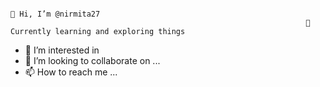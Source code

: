                                                                                 👋 Hi, I’m @nirmita27 
                                                                      🌱 Currently learning and exploring things
- 👀 I’m interested in
- 💞️ I’m looking to collaborate on ...
- 📫 How to reach me ...
<!---
nirmita27/nirmita27 is a ✨ special ✨ repository because its `README.md` (this file) appears on your GitHub profile.
You can click the Preview link to take a look at your changes.
--->
